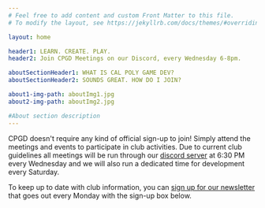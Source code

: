 ```yaml
---
# Feel free to add content and custom Front Matter to this file.
# To modify the layout, see https://jekyllrb.com/docs/themes/#overriding-theme-defaults

layout: home

header1: LEARN. CREATE. PLAY.
header2: Join CPGD Meetings on our Discord, every Wednesday 6-8pm.

aboutSectionHeader1: WHAT IS CAL POLY GAME DEV?
aboutSectionHeader2: SOUNDS GREAT. HOW DO I JOIN?

about1-img-path: aboutImg1.jpg
about2-img-path: aboutImg2.jpg

#About section description
---
```

CPGD doesn't require any kind of official sign-up to join! Simply attend the meetings and events to participate in club activities. Due to current club guidelines all meetings will be run through our [discord server][discord-link] at 6:30 PM every Wednesday and we will also run a dedicated time for development every Saturday. 





To keep up to date with club information, you can [sign up for our newsletter][sign-up] that goes out every Monday with the sign-up box below.


[discord-link]: https://discord.gg/A9dB8Gq
[sign-up]: https://cpgd.us1.list-manage.com/subscribe/post?u=adaf6afb0bfda5aee536caf7b&id=519e5b9894